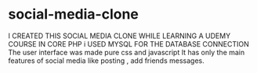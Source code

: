 # social-media-clone
I CREATED THIS SOCIAL MEDIA CLONE WHILE LEARNING A UDEMY COURSE IN CORE PHP
i USED MYSQL FOR THE DATABASE CONNECTION
The user interface was made pure css and javascript
It has only the main features of social media like posting , add friends messages.
